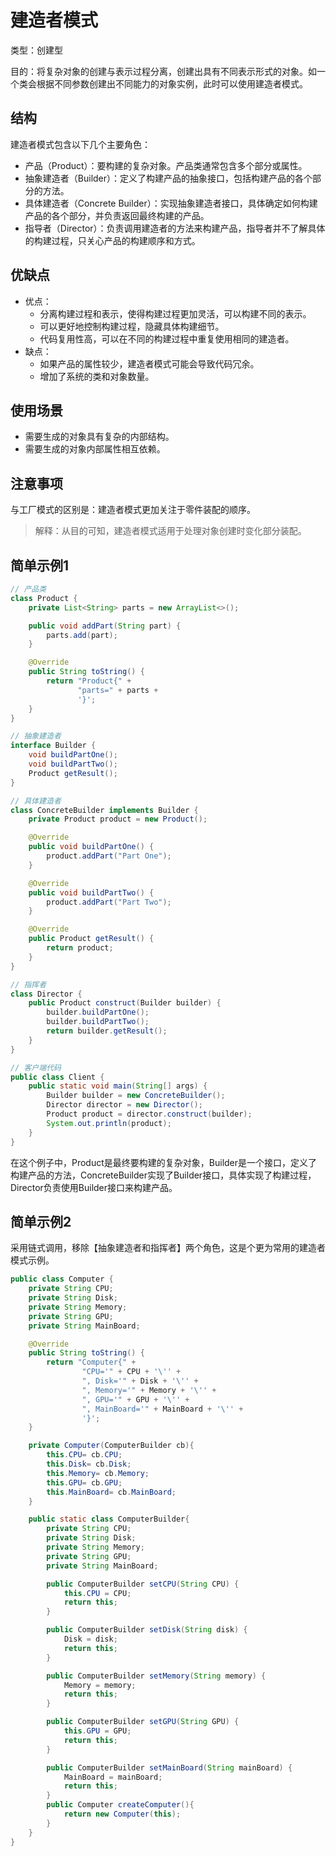 # 建造者模式

类型：创建型

目的：将复杂对象的创建与表示过程分离，创建出具有不同表示形式的对象。如一个类会根据不同参数创建出不同能力的对象实例，此时可以使用建造者模式。

## 结构

建造者模式包含以下几个主要角色：

- 产品（Product）：要构建的复杂对象。产品类通常包含多个部分或属性。
- 抽象建造者（Builder）：定义了构建产品的抽象接口，包括构建产品的各个部分的方法。
- 具体建造者（Concrete Builder）：实现抽象建造者接口，具体确定如何构建产品的各个部分，并负责返回最终构建的产品。
- 指导者（Director）：负责调用建造者的方法来构建产品，指导者并不了解具体的构建过程，只关心产品的构建顺序和方式。

## 优缺点

- 优点：
  - 分离构建过程和表示，使得构建过程更加灵活，可以构建不同的表示。
  - 可以更好地控制构建过程，隐藏具体构建细节。
  - 代码复用性高，可以在不同的构建过程中重复使用相同的建造者。
- 缺点：
  - 如果产品的属性较少，建造者模式可能会导致代码冗余。
  - 增加了系统的类和对象数量。

## 使用场景

- 需要生成的对象具有复杂的内部结构。
- 需要生成的对象内部属性相互依赖。

## 注意事项

与工厂模式的区别是：建造者模式更加关注于零件装配的顺序。
>解释：从目的可知，建造者模式适用于处理对象创建时变化部分装配。

## 简单示例1

```java
// 产品类
class Product {
    private List<String> parts = new ArrayList<>();

    public void addPart(String part) {
        parts.add(part);
    }

    @Override
    public String toString() {
        return "Product{" +
               "parts=" + parts +
               '}';
    }
}

// 抽象建造者
interface Builder {
    void buildPartOne();
    void buildPartTwo();
    Product getResult();
}

// 具体建造者
class ConcreteBuilder implements Builder {
    private Product product = new Product();

    @Override
    public void buildPartOne() {
        product.addPart("Part One");
    }

    @Override
    public void buildPartTwo() {
        product.addPart("Part Two");
    }

    @Override
    public Product getResult() {
        return product;
    }
}

// 指挥者
class Director {
    public Product construct(Builder builder) {
        builder.buildPartOne();
        builder.buildPartTwo();
        return builder.getResult();
    }
}

// 客户端代码
public class Client {
    public static void main(String[] args) {
        Builder builder = new ConcreteBuilder();
        Director director = new Director();
        Product product = director.construct(builder);
        System.out.println(product);
    }
}
```

在这个例子中，Product是最终要构建的复杂对象，Builder是一个接口，定义了构建产品的方法，ConcreteBuilder实现了Builder接口，具体实现了构建过程，Director负责使用Builder接口来构建产品。

## 简单示例2

采用链式调用，移除【抽象建造者和指挥者】两个角色，这是个更为常用的建造者模式示例。

```java
public class Computer {
    private String CPU;
    private String Disk;
    private String Memory;
    private String GPU;
    private String MainBoard;

    @Override
    public String toString() {
        return "Computer{" +
                "CPU='" + CPU + '\'' +
                ", Disk='" + Disk + '\'' +
                ", Memory='" + Memory + '\'' +
                ", GPU='" + GPU + '\'' +
                ", MainBoard='" + MainBoard + '\'' +
                '}';
    }

    private Computer(ComputerBuilder cb){
        this.CPU= cb.CPU;
        this.Disk= cb.Disk;
        this.Memory= cb.Memory;
        this.GPU= cb.GPU;
        this.MainBoard= cb.MainBoard;
    }

    public static class ComputerBuilder{
        private String CPU;
        private String Disk;
        private String Memory;
        private String GPU;
        private String MainBoard;

        public ComputerBuilder setCPU(String CPU) {
            this.CPU = CPU;
            return this;
        }

        public ComputerBuilder setDisk(String disk) {
            Disk = disk;
            return this;
        }

        public ComputerBuilder setMemory(String memory) {
            Memory = memory;
            return this;
        }

        public ComputerBuilder setGPU(String GPU) {
            this.GPU = GPU;
            return this;
        }

        public ComputerBuilder setMainBoard(String mainBoard) {
            MainBoard = mainBoard;
            return this;
        }
        public Computer createComputer(){
            return new Computer(this);
        }
    }
}
```
